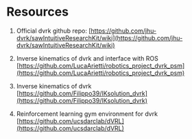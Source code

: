 # Resources
1. Official dvrk github repo: [https://github.com/jhu-dvrk/sawIntuitiveResearchKit/wiki](https://github.com/jhu-dvrk/sawIntuitiveResearchKit/wiki)

2. Inverse kinematics of dvrk and interface with ROS [https://github.com/LucaArietti/robotics_project_dvrk_psm](https://github.com/LucaArietti/robotics_project_dvrk_psm)

3. Inverse kinematics of dvrk [https://github.com/Filippo39/IKsolution_dvrk](https://github.com/Filippo39/IKsolution_dvrk)

4. Reinforcement learning gym environment for dvrk [https://github.com/ucsdarclab/dVRL](https://github.com/ucsdarclab/dVRL)
